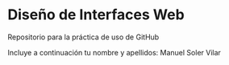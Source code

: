 # Diseño de Interfaces Web
Repositorio para la práctica de uso de GitHub

Incluye a continuación tu nombre y apellidos: Manuel Soler Vilar
